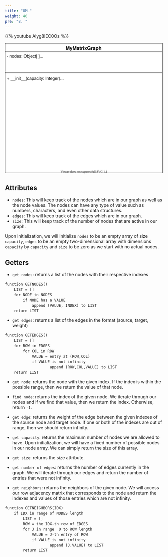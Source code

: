 ```yaml
---
title: "UML"
weight: 40
pre: "8. "
---
```

{{% youtube Alyg8IEC0Os %}}


![Matrix Graph UML](../../images/6/graphmatUML.svg)

Attributes
---

- `nodes`: This will keep track of the nodes which are in our graph as well as the node values. The nodes can have any type of value such as numbers, characters, and even other data structures.
- `edges`: This will keep track of the edges which are in our graph.
- `size`: This will keep track of the number of nodes that are active in our graph. 

Upon initialization, we will initialize `nodes` to be an empty array of size `capacity`, `edges` to be an empty two-dimensional array with dimensions `capacity` by `capacity` and `size` to be zero as we start with no actual nodes.


Getters 
---
- `get nodes`: returns a list of the nodes with their respective indexes
``` tex
function GETNODES()
    LIST = []
    for NODE in NODES
        if NODE has a VALUE
            append (VALUE, INDEX) to LIST
    return LIST
```

- `get edges`: returns a list of the edges in the format (source, target, weight)
``` tex
function GETEDGES()
    LIST = []
    for ROW in EDGES
        for COL in ROW
            VALUE = entry at (ROW,COL)
            if VALUE is not infinity
                    append (ROW,COL,VALUE) to LIST
    return LIST
```

- `get node`: returns the node with the given index. If the index is within the possible range, then we return the value of that node.

- `find node`: returns the index of the given node. We iterate through our nodes and if we find that value, then we return the index. Otherwise, return `-1`.

- `get edge`: returns the weight of the edge between the given indexes of the source node and target node. If one or both of the indexes are out of range, then we should return infinity. 

- `get capacity`: returns the maximum number of nodes we are allowed to have. Upon initialization, we will have a fixed number of possible nodes in our node array. We can simply return the size of this array. 

- `get size`: returns the size attribute. 

- `get number of edges`: returns the number of edges currently in the graph. We will iterate through our edges and return the number of entries that were not infinity. 

- `get neighbors`: returns the neighbors of the given node. We will access our row adjacency matrix that corresponds to the node and return the indexes and values of those entries which are not infinity. 
``` tex
function GETNEIGHBORS(IDX)
    if IDX in range of NODES length
        LIST = []
        ROW = the IDX-th row of EDGES
        for J in range  0 to ROW length
            VALUE = J-th entry of ROW
            if VALUE is not infinity
                    append (J,VALUE) to LIST
        return LIST
```
